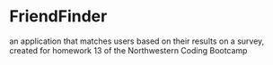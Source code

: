 # FriendFinder
an application that matches users based on their results on a survey, created for homework 13 of the Northwestern Coding Bootcamp
